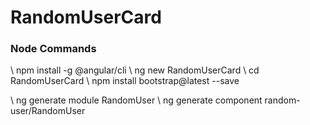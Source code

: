 # RandomUserCard

### Node Commands
\ npm install -g @angular/cli
\ ng new RandomUserCard
\ cd RandomUserCard
\ npm install bootstrap@latest --save

\ ng generate module RandomUser
\ ng generate component random-user/RandomUser
